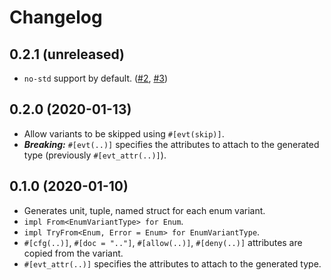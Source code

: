 # Changelog

## 0.2.1 (unreleased)

* `no-std` support by default. ([#2], [#3])

[#2]: https://github.com/azriel91/enum_variant_type/issues/2
[#3]: https://github.com/azriel91/enum_variant_type/pull/3

## 0.2.0 (2020-01-13)

* Allow variants to be skipped using `#[evt(skip)]`.
* ***Breaking:*** `#[evt(..)]` specifies the attributes to attach to the generated type (previously `#[evt_attr(..)]`).

## 0.1.0 (2020-01-10)

* Generates unit, tuple, named struct for each enum variant.
* `impl From<EnumVariantType> for Enum`.
* `impl TryFrom<Enum, Error = Enum> for EnumVariantType`.
* `#[cfg(..)]`, `#[doc = ".."]`, `#[allow(..)]`, `#[deny(..)]` attributes are copied from the variant.
* `#[evt_attr(..)]` specifies the attributes to attach to the generated type.
